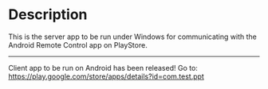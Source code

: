 # Description #

This is the server app to be run under Windows for communicating with the Android Remote Control app on PlayStore.


---

Client app to be run on Android has been released!
Go to: https://play.google.com/store/apps/details?id=com.test.ppt